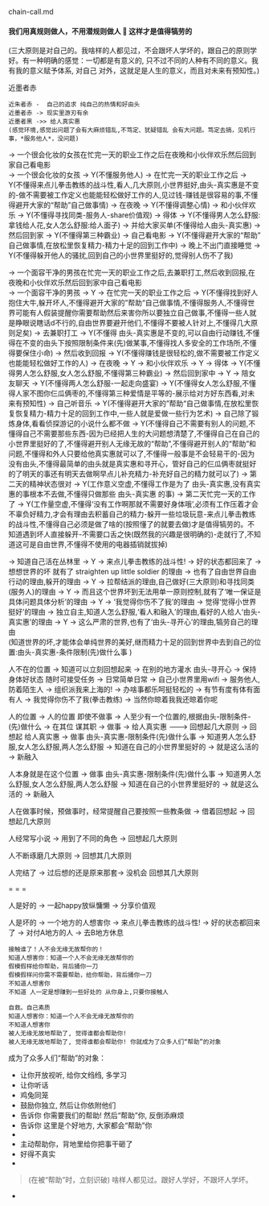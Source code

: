 
chain-call.md

#### 我们用真规则做人，不用潜规则做人 🌻 这样才是值得犒劳的

(三大原则是对自己的。我啥样的人都见过，不会跟坏人学坏的，跟自己的原则学好。有一种明确的感觉：一切都是有意义的, 只不过不同的人种有不同的意义。我有我的意义赋予体系, 对自己 对外，这就足是人生的意义，而且对未来有预知性。)

近墨者赤
```
近朱者赤 -  自己的追求 纯自己的热情和好由头
近墨者赤 -> 现实里游刃有余
近墨者黑 ->> 给人真实惠
(感觉环境,感觉出问题了会有大麻烦错乱,不笃定、犹疑错乱 会有大问题。笃定去搞，见机行事，*服务他人*，没问题)
```

-> 一个很会化妆的女孩在忙完一天的职业工作之后在夜晚和小伙伴欢乐然后回到家自己看电影<br>
-> 一个很会化妆的女孩 -> Y(不懂服务他人) -> 在忙完一天的职业工作之后 -> Y(不懂得来点儿拳击教练的战斗性,看人,几大原则,小世界挺好,由头-真实惠是不变的-做不需要被工作定义也能能轻松做好工作的人,见过钱-赚钱是很容易的事,不懂得避开大家的“帮助”自己做事情) -> 在夜晚 -> Y(不懂得调整心情) -> 和小伙伴欢乐 -> Y(不懂得寻找同类-服务人-share价值观) -> 得体 -> Y(不懂得男人怎么舒服:拿钱给人花,女人怎么舒服:给人面子) -> 并给大家买单(不懂得给人由头-真实惠) -> 然后回到家 -> Y(不懂得第三种霸业) -> 自己看电影 -> Y(不懂得避开大家的“帮助” 自己做事情,在放松里恢复精力-精力十足的回到工作中) -> 晚上不出门直接睡觉 -> Y(不懂得躲开他人的骚扰,回到自己的小世界里挺好的,觉得别人伤不了我)

-> 一个面容干净的男孩在忙完一天的职业工作之后,去兼职打工,然后收到回报,在夜晚和小伙伴欢乐然后回到家中自己看电影<br>
-> 一个面容干净的男孩 -> Y -> 在忙完一天的职业工作之后 -> Y(不懂得找到好人抱住大牛,躲开坏人,不懂得避开大家的”帮助“自己做事情,不懂得服务人,不懂得世界可能有人假装提醒你需要帮助然后来害你所以要独立自己做事,不懂得一些人就是睁眼说瞎话d不行的,自由世界要避开他们,不懂得不要被人针对上,不懂得几大原则足矣) -> 去兼职打工 -> Y(不懂得 由头-真实惠是不变的,可以自由行动赚钱,不懂得在不变的由头下按照限制条件来(先)做某事,不懂得找人多安全的工作场所,不懂得要保住小命) -> 然后收到回报 -> Y(不懂得赚钱是很轻松的,做不需要被工作定义也能能轻松做好工作的人) -> 在夜晚 -> Y -> 和小伙伴欢乐 -> Y -> 得体 -> Y(不懂得男人怎么舒服,女人怎么舒服,不懂得第三种霸业) -> 然后回到家中 -> Y -> 陪女友聊天 -> Y(不懂得两人怎么舒服-一起走向盛宴) -> Y(不懂得女人怎么舒服,不懂得人家不图你仨瓜俩枣的,不懂得第三种爱情是平等的-展示给对方好东西看,对未来有预知性) -> 自己听音乐 -> Y(不懂得避开大家的”帮助“自己做事情,在放松里恢复恢复精力-精力十足的回到工作中,一些人就是爱做一些行为艺术) -> 自己除了锻炼身体,看看侦探游记的小说什么都不做 -> Y(不懂得自己不需要有别人的问题,不懂得自己不需要那些东西-因为已经把人生的大问题想清楚了,不懂得自己在自己的小世界里挺好的了,不懂得避开别人无缘无故的“帮助”,不懂得避开别人的“帮助”和问题,不懂得和外人只要给他真实惠就可以了,不懂得一般事是不会轻易干的-因为没有由头,不懂得最简单的由头就是真实惠和寻开心，管好自己的仨瓜俩枣就挺好的了明天的事还有明天去做啊早点儿补充精力-补充好自己的精力就可以了) -> 第二天的精神状态很对 -> Y(工作意义空虚,不懂得工作是为了 由头-真实惠,没有真实惠的事根本不去做,不懂得只做那些 由头-真实惠 的事) -> 第二天忙完一天的工作了 -> Y(工作量空虚,不懂得‘没有工作啊那就不需要好身体哦’,必须有工作压着才会不辜负好精力,才会有理由去积蓄自己的精力-躲开一些垃圾玩意-来点儿拳击教练的战斗性,不懂得自己必须是做了啥的(按照懂了的就要去做)才是值得犒劳的。不知道遇到坏人直接躲开-不需要口舌之快(既然我的兴趣是很明确的)-走就行了,不知道这可是自由世界,不懂得不使用的电器插销就拔掉)

-> 知道自己活在丛林里 -> Y -> 来点儿拳击教练的战斗性! -> 好的状态都回来了 -> 想想世界的坏 就有了 straighten up little soldier 的理由 -> 也有了自由世界自由行动的理由,躲开的理由 -> Y -> 拉帮结派的理由,自己做好(三大原则)和寻找同类(服务人)的理由 -> Y -> 而且这个世界坏到无法用单一原则控制,就有了‘唯一保证是具体问题具体分析’的理由 -> Y -> ‘我觉得你伤不了我’的理由 -> 觉得‘觉得小世界挺好’的理由 -> 独立自主,知道人怎么舒服,‘看人和融入’的理由,看好的人给人‘由头-真实惠’的理由 -> Y -> 这么严肃的世界,也有了‘由头-寻开心’的理由,犒劳自己的理由<br>
(知道世界的坏,才能体会单纯世界的美好,继而精力十足的回到世界中去到自己的位置:由头-真实惠-条件限制(先)做什么事 )

人不在的位置 -> 知道可以立刻回想起来 -> 在别的地方灌水 由头-寻开心 -> 保持身体好状态 随时可接受任务 -> 日常简单日常 -> 自己小世界里用wifi -> 服务他人,防着陌生人 -> 组织派我来上海的! -> 办啥事都乐呵挺轻松的 -> 有节有度有体有面 有人 -> 我觉得你伤不了我(拳击教练) -> 当然你晾着我我还晾着你呢

人的位置 -> 人的位置 即使不做事 -> 人至少有一个位置的,根据由头-限制条件-(先)做什么 -> 在其位 谋其职 -> 做事 -> 给人真实惠 ---> 回想起几大原则 -> 回想起 给人真实惠 -> 做事 由头-真实惠-限制条件(先)做什么事 -> 知道男人怎么舒服,女人怎么舒服,两人怎么舒服 -> 知道在自己的小世界里挺好的 -> 就是这么活的 -> 新融入




人本身就是在这个位置 -> 做事 由头-真实惠-限制条件(先)做什么事 -> 知道男人怎么舒服,女人怎么舒服,两人怎么舒服 -> 知道在自己的小世界里挺好的 -> 就是这么活的 -> 新融入

人在做事时候，预做事时，经常提醒自己要按照一些教条做 -> 借着回想起 -> 回想起几大原则

人经常写小说 -> 用到了不同的角色 -> 回想起几大原则

人不断琢磨几大原则 -> 回想其几大原则

人完结了 -> 过后想的还是原来那套-> 没机会 回想其几大原则


= = =

人是好的 -> 一起happy放纵慵懒 -> 分享价值观

人是坏的 -> 一个地方的人想害你 -> 来点儿拳击教练的战斗性! -> 好的状态都回来了 -> 对付A地方的人 -> 去B地方休息

```
接触谁了！人不会无缘无故帮你的！
知道人想害你：知道一个人不会无缘无故帮你的
假模假样给你帮助，背后捅你一刀
假模假样问你需不需要帮助，给你帮助，背后捅你一刀
不知道人想害你
不知道 人一定是想赚到一些好处的 从你身上,只要你接触人
```

```
自救。自己素质
知道人想害你：知道一个人不会无缘无故帮你的
不知道人想害你
被人无缘无故地帮助了, 觉得谁都会帮助你!
被人无缘无故地帮助了, 觉得谁都会帮助你! 你就成为了众多人们“帮助”的对象
```

成为了众多人们“帮助”的对象：
- 让你开放视听, 给你文绉绉, 多学习
- 让你听话
- 鸡兔同笼
- 鼓励你独立, 然后让你依附他们
- 告诉你 你需要我们的帮助! 然后“帮助”你, 反倒添麻烦
- 告诉你 这里是个好地方, 大家都会“帮助”你
-
- 主动帮助你，背地里给你把事干砸了
- 好得不真实
-

> (在被“帮助”时，立刻识破) 啥样人都见过。跟好人学好，不跟坏人学坏。

-
